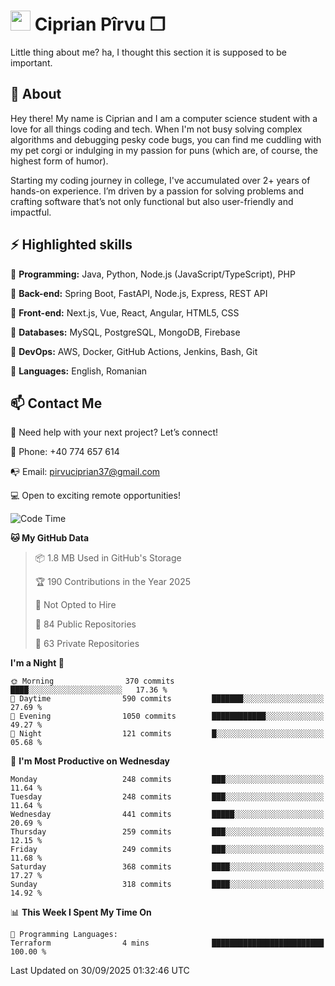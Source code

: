 # <img height="32px" src="https://user-images.githubusercontent.com/74038190/216122041-518ac897-8d92-4c6b-9b3f-ca01dcaf38ee.png"> Ciprian Pîrvu ❐ </h1>

Little thing about me? ha, I thought this section it is supposed to be important.

## 🧐 About

Hey there! My name is Ciprian and I am a computer science student with a love for all things coding and tech. When I'm not busy solving complex algorithms and debugging pesky code bugs, you can find me cuddling with my pet corgi or indulging in my passion for puns (which are, of course, the highest form of humor).

Starting my coding journey in college, I've accumulated over 2+ years of hands-on experience. I’m driven by a passion for solving problems and crafting software that’s not only functional but also user-friendly and impactful.


## ⚡ Highlighted skills

🎯 **Programming:** Java, Python, Node.js (JavaScript/TypeScript), PHP

🎯 **Back-end:** Spring Boot, FastAPI, Node.js, Express, REST API

🎯 **Front-end:** Next.js, Vue, React, Angular, HTML5, CSS

🎯 **Databases:** MySQL, PostgreSQL, MongoDB, Firebase

🎯 **DevOps:** AWS, Docker, GitHub Actions, Jenkins, Bash, Git

🎯 **Languages:** English, Romanian



## 📫 Contact Me

🤝 Need help with your next project? Let’s connect!

📱 Phone: +40 774 657 614

📭 Email: pirvuciprian37@gmail.com


💻 Open to exciting remote opportunities!

<!--START_SECTION:waka-->
![Code Time](http://img.shields.io/badge/Code%20Time-2%2C353%20hrs%2031%20mins-blue)

**🐱 My GitHub Data** 

> 📦 1.8 MB Used in GitHub's Storage 
 > 
> 🏆 190 Contributions in the Year 2025
 > 
> 🚫 Not Opted to Hire
 > 
> 📜 84 Public Repositories 
 > 
> 🔑 63 Private Repositories 
 > 
**I'm a Night 🦉** 

```text
🌞 Morning                370 commits         ████░░░░░░░░░░░░░░░░░░░░░   17.36 % 
🌆 Daytime                590 commits         ███████░░░░░░░░░░░░░░░░░░   27.69 % 
🌃 Evening                1050 commits        ████████████░░░░░░░░░░░░░   49.27 % 
🌙 Night                  121 commits         █░░░░░░░░░░░░░░░░░░░░░░░░   05.68 % 
```
📅 **I'm Most Productive on Wednesday** 

```text
Monday                   248 commits         ███░░░░░░░░░░░░░░░░░░░░░░   11.64 % 
Tuesday                  248 commits         ███░░░░░░░░░░░░░░░░░░░░░░   11.64 % 
Wednesday                441 commits         █████░░░░░░░░░░░░░░░░░░░░   20.69 % 
Thursday                 259 commits         ███░░░░░░░░░░░░░░░░░░░░░░   12.15 % 
Friday                   249 commits         ███░░░░░░░░░░░░░░░░░░░░░░   11.68 % 
Saturday                 368 commits         ████░░░░░░░░░░░░░░░░░░░░░   17.27 % 
Sunday                   318 commits         ████░░░░░░░░░░░░░░░░░░░░░   14.92 % 
```


📊 **This Week I Spent My Time On** 

```text
💬 Programming Languages: 
Terraform                4 mins              █████████████████████████   100.00 % 
```


 Last Updated on 30/09/2025 01:32:46 UTC
<!--END_SECTION:waka-->
